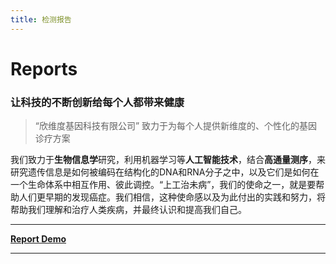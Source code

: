 ```yaml
---
title: 检测报告
---
```


# Reports

### 让科技的不断创新给每个人都带来健康

>  “欣维度基因科技有限公司” 致力于为每个人提供新维度的、个性化的基因诊疗方案 

我们致力于**生物信息学**研究，利用机器学习等**人工智能技术**，结合**高通量测序**，来研究遗传信息是如何被编码在结构化的DNA和RNA分子之中，以及它们是如何在一个生命体系中相互作用、彼此调控。“上工治未病”，我们的使命之一，就是要帮助人们更早期的发现癌症。我们相信，这种使命感以及为此付出的实践和努力，将帮助我们理解和治疗人类疾病，并最终认识和提高我们自己。

---

[**Report Demo**](/reports/report_demo1)

---
